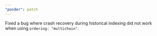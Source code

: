 ```yaml
---
"ponder": patch
---
```


Fixed a bug where crash recovery during historical indexing did not work when using `ordering: "multichain"`.
